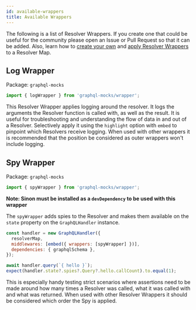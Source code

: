 ```yaml
---
id: available-wrappers
title: Available Wrappers
---
```


The following is a list of Resolver Wrappers. If you create one that could be useful for the community please open an
Issue or Pull Request so that it can be added. Also, learn how to [create your own](/docs/resolver/creating-wrappers) and
[apply Resolver Wrappers](/docs/resolver/applying-wrappers) to a Resolver Map.

## Log Wrapper

Package: `graphql-mocks`

```js
import { logWrapper } from 'graphql-mocks/wrapper';
```

This Resolver Wrapper applies logging around the resolver. It logs the arguments the Resolver function is called with,
as well as the result. It is useful for troubleshooting and understanding the flow of data in and out of a Resolver.
Selectively apply it using the `highlight` option with `embed` to pinpoint which Resolvers receive logging. When used
with other wrappers it is recommended that the position be considered as outer wrappers won't include logging.

## Spy Wrapper

Package: `graphql-mocks`

```js
import { spyWrapper } from 'graphql-mocks/wrapper';
```

**Note: Sinon must be installed as a `devDependency` to be used with this wrapper**

The `spyWrapper` adds spies to the Resolver and makes them available on the `state` property on the `GraphQLHandler`
instance.

```js
const handler = new GraphQLHandler({
  resolverMap,
  middlewares: [embed({ wrappers: [spyWrapper] })],
  dependencies: { graphqlSchema },
});

await handler.query(`{ hello }`);
expect(handler.state?.spies?.Query?.hello.callCount).to.equal(1);
```

This is especially handy testing strict scenarios where assertions need to be made around how many times a Resolver was
called, what it was called with and what was returned. When used with other Resolver Wrappers it should be considered which order the Spy is applied.
